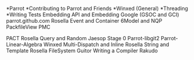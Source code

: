 *Parrot
*Contributing to Parrot and Friends
*Winxed (General)
*Threading
*Writing Tests
Embedding API and Embedding
Google (GSOC and GCI)
parrot.github.com
Rosella Event and Container
6Model and NQP
PackfileView PMC

PACT
Rosella Query and Random
Jaesop Stage 0
Parrot-libgit2
Parrot-Linear-Algebra
Winxed Multi-Dispatch and Inline
Rosella String and Template
Rosella FileSystem
Guitor
Writing a Compiler
Rakudo
